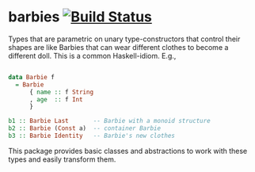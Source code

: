 # barbies [![Build Status](https://travis-ci.org/jcpetruzza/barbies.svg?branch=master)](https://travis-ci.org/jcpetruzza/barbies)

Types that are parametric on unary type-constructors that control
their shapes are like Barbies that can wear different clothes
to become a different doll. This is a common Haskell-idiom. E.g.,

```haskell

data Barbie f
  = Barbie
      { name :: f String
      , age  :: f Int
      }

b1 :: Barbie Last       -- Barbie with a monoid structure
b2 :: Barbie (Const a)  -- container Barbie
b3 :: Barbie Identity   -- Barbie's new clothes

```

This package provides basic classes and abstractions to work with these types and easily transform them.
